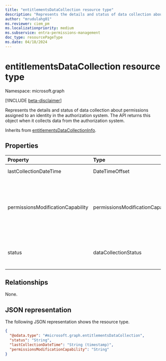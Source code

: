 ```yaml
---
title: "entitlementsDataCollection resource type"
description: "Represents the details and status of data collection about permissions assigned to an identity in the authorization system."
author: "mrudulahg01"
ms.reviewer: ciem_pm
ms.localizationpriority: medium
ms.subservice: entra-permissions-management
doc_type: resourcePageType
ms.date: 04/18/2024
---
```


# entitlementsDataCollection resource type

Namespace: microsoft.graph

[!INCLUDE [beta-disclaimer](../../includes/beta-disclaimer.md)]

Represents the details and status of data collection about permissions assigned to an identity in the authorization system. The API returns this object when it collects data from the authorization system.

Inherits from [entitlementsDataCollectionInfo](../resources/entitlementsdatacollectioninfo.md).

## Properties
|Property|Type|Description|
|:---|:---|:---|
|lastCollectionDateTime|DateTimeOffset|Last transformation time of entitlements.|
|permissionsModificationCapability|permissionsModificationCapability|Defines whether permissions can be modified in the authorization system. The possible values are: `enabled`, `notConfigured`, `noRecentDataCollected`, `unknownFutureValue`.|
|status|dataCollectionStatus|The entitlements status. The possible values are: `online`, `offline`, `unknownFutureValue`.|

## Relationships
None.

## JSON representation
The following JSON representation shows the resource type.
<!-- {
  "blockType": "resource",
  "@odata.type": "microsoft.graph.entitlementsDataCollection"
}
-->
``` json
{
  "@odata.type": "#microsoft.graph.entitlementsDataCollection",
  "status": "String",
  "lastCollectionDateTime": "String (timestamp)",
  "permissionsModificationCapability": "String"
}
```


